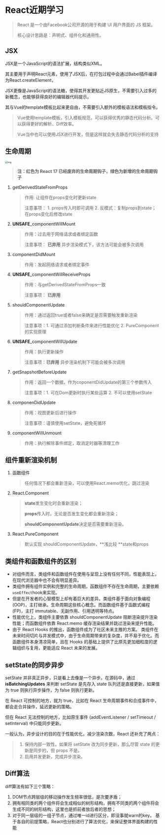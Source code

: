 # React近期学习

> React 是一个由Facebook公司开源的用于构建 UI 用户界面的 JS 框架。
>
> 核心设计思路是：声明式、组件化和通用性。



## JSX

JSX是一个JavaScript的语法扩展，结构类似XML。

其主要用于声明React元素，使用了JSX后，在打包过程中会通过Babel插件编译为React.createElement，

JSX更像是JavaScript的语法糖，使得其开发更贴近JS原生，不需要引入过多的新概念，也能够获得良好的编辑器代码提示。

其与Vue的template模板比起来更自由，不需要引入额外的模板语法和模板指令。

> Vue使用template模板，引入模板规范，可以获得优秀的静态代码分析。可以获得更好的解析、Diff效率。
>
> Vue当中也可以使用JSX进行开发，但是这样就会失去静态代码分析的支持



## 生命周期

<img src="https://p3-juejin.byteimg.com/tos-cn-i-k3u1fbpfcp/b5fa490ee4d948dba86a950bfe08dede~tplv-k3u1fbpfcp-zoom-in-crop-mark:4536:0:0:0.awebp" alt="img" style="zoom:50%;" />



> **注：红色为 React 17 已经废弃的生命周期钩子，绿色为新增的生命周期钩子**



1. getDerivedStateFromProps	

   > 作用:	让组件在props变化时更新state
   >
   > 注意事项：	1. props传入时即可调用	2. 反模式：复制props到state；在props变化后修改state

2. **UNSAFE**_componentWillMount    

   > 作用：过去用于网络请求或者绑定函数
   >
   > 注意事项：	**已弃用** 	异步渲染模式下，该方法可能会被多次调用

3. componentDidMount    

   > 作用：发起网络请求或者绑定事件

4. **UNSAFE**_componentWillReceiveProps    

   > 作用：与getDerivedStateFromProps一致
   >
   > 注意事项： **已弃用**

5. shouldComponentUpdate

   > 作用：通过返回true或者false来确定是否需要触发重新渲染
   >
   > 注意事项：1. 可通过添加判断条件来进行性能优化	2. PureComponent的实现原理

6. **UNSAFE**_componentWillUpdate

   > 作用：执行更新操作
   >
   > 注意事项：**已弃用**	异步渲染机制下可能会被多次调用

7. getSnapshotBeforeUpdate

   > 作用：返回一个数据，作为coponentDidUpdate的第三个参数传入
   >
   > 注意事项：1. 可在Dom更新时执行某些运算	2. 不可以使用setState

8. componenDidUpdate

   > 作用：视图更新后进行操作
   >
   > 注意事项：谨慎使用setState，避免死循环

9. componentWillUnmount

   > 作用：执行解除事件绑定，取消定时器等清理工作



## **组件重新渲染机制**

1. 函数组件

   > 任何情况下都会重新渲染，可以使用React.memo优化，跳过渲染

2. React.Component

   > **state**发生变化时会重新渲染；
   >
   > **props**传入时，无论是否发生变化都会重新渲染；
   >
   > **shouldComponentUpdate**决定是否需要重新渲染。

3. React.PureComponent

   > 默认实现 shouldComponentUpdate，**浅比较 **state和props



## 类组件和函数组件的区别

- 对组件而言，类组件和函数组件在使用与呈现上没有任何不同，性能表现上，在现代浏览器中也不会有明显差异。
- 类组件拥有组件实例和完整的生命周期，函数组件不存在生命周期，主要依赖`useEffect`hook来实现。
- 但是在开发者的心智模型上却有着巨大的差异。类组件基于面向对象编程 (OOP)，主打继承。生命周期这些核心概念。而函数组件基于函数式编程 (FP)，主打 immutable、无副作用、引用透明等特点。
- 性能优化上，类组件主要依靠 shouldComponentUpdate 阻断渲染提升渲染性能；而函数组件依靠 React.memo 缓存渲染结果并跳过渲染来提升性能。
- 由于 React Hooks 的推出，函数组件成为了社区未来主推的方案。 类组件在未来时间切片与并发模式中，由于生命周期带来的复杂度，并不易于优化。而函数组件本身清凉简单，且在 Hooks 的基础上提供了比原先更加细粒度的逻辑组织与复用，更能适应 React 未来的发展。



## setState的同步异步

setState 并非真正异步，只是看上去像是一个异步。在源码中，通过 **isBatchingUpdates** 来判断 setState 是先存入 state 队列还是直接更新，如果值为 true 则执行异步操作，为 false 则执行更新。

在 React 可控制的地方，就为 true，比如在 React 生命周期事件和合成事件中，都会走合并操作，延迟更新的策略。

但在 React 无法控制的地方，比如原生事件 (addEventListener / setTimeout / setInterval) 中只能同步更新。

一般认为，异步设计的目的在于性能优化，减少渲染次数，React 还补充了两点：

> 1. 保持内部一致性。如果将 setState 改为同步更新，那么尽管 state 的更新是同步的，但 props 不是。
> 2. 启用并发更新，完成异步渲染。



## Diff算法

diff算法有如下三个策略：

1. DOM节点跨层级的移动操作发生频率很低，是次要矛盾；
2. 拥有相同类的两个组件将会生成相似的树形结构，拥有不同类的两个组件将会生成不同的树形结构，这里也是抓前者放后者的思想；
3. 对于同一层级的一组子节点，通过唯一id进行区分，即没事就warn的key。
   基于各自的前提策略，React也分别进行了算法优化，来保证整体界面构建的性能



























































